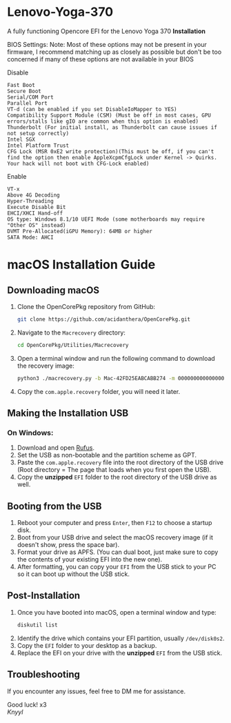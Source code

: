# Lenovo-Yoga-370
A fully functioning Opencore EFI for the Lenovo Yoga 370
<strong>Installation</strong>        

BIOS Settings:
    Note: Most of these options may not be present in your firmware, I recommend matching up as closely as possible but don't be too concerned if many of these options are not available in your BIOS


Disable

    Fast Boot
    Secure Boot
    Serial/COM Port
    Parallel Port
    VT-d (can be enabled if you set DisableIoMapper to YES)
    Compatibility Support Module (CSM) (Must be off in most cases, GPU errors/stalls like gIO are common when this option is enabled)
    Thunderbolt (For initial install, as Thunderbolt can cause issues if not setup correctly)
    Intel SGX
    Intel Platform Trust
    CFG Lock (MSR 0xE2 write protection)(This must be off, if you can't find the option then enable AppleXcpmCfgLock under Kernel -> Quirks. Your hack will not boot with CFG-Lock enabled)


Enable

    VT-x
    Above 4G Decoding
    Hyper-Threading
    Execute Disable Bit
    EHCI/XHCI Hand-off
    OS type: Windows 8.1/10 UEFI Mode (some motherboards may require "Other OS" instead)
    DVMT Pre-Allocated(iGPU Memory): 64MB or higher
    SATA Mode: AHCI

# macOS Installation Guide

## Downloading macOS
1. Clone the OpenCorePkg repository from GitHub:
   ```sh
   git clone https://github.com/acidanthera/OpenCorePkg.git
   ```
2. Navigate to the `Macrecovery` directory:
   ```sh
   cd OpenCorePkg/Utilities/Macrecovery
   ```
3. Open a terminal window and run the following command to download the recovery image:
   ```sh
   python3 ./macrecovery.py -b Mac-42FD25EABCABB274 -m 00000000000000000 download
   ```
4. Copy the `com.apple.recovery` folder, you will need it later.

## Making the Installation USB
### On Windows:
1. Download and open [Rufus](https://rufus.ie/).
2. Set the USB as non-bootable and the partition scheme as GPT.
3. Paste the `com.apple.recovery` file into the root directory of the USB drive (Root directory = The page that loads when you first open the USB).
4. Copy the **unzipped** `EFI` folder to the root directory of the USB drive as well.

## Booting from the USB
1. Reboot your computer and press `Enter`, then `F12` to choose a startup disk.
2. Boot from your USB drive and select the macOS recovery image (if it doesn't show, press the space bar).
3. Format your drive as APFS. (You can dual boot, just make sure to copy the contents of your existing EFI into the new one).
4. After formatting, you can copy your `EFI` from the USB stick to your PC so it can boot up without the USB stick.

## Post-Installation
1. Once you have booted into macOS, open a terminal window and type:
   ```sh
   diskutil list
   ```
2. Identify the drive which contains your EFI partition, usually `/dev/disk0s2`.
3. Copy the `EFI` folder to your desktop as a backup.
4. Replace the EFI on your drive with the **unzipped** `EFI` from the USB stick.

## Troubleshooting
If you encounter any issues, feel free to DM me for assistance.

Good luck! x3  
*Knyyl*
